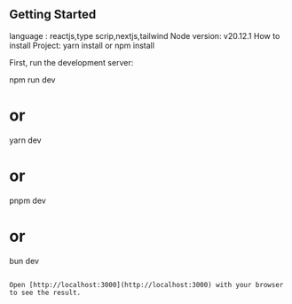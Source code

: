  
## Getting Started
language : reactjs,type scrip,nextjs,tailwind
Node version: v20.12.1
How to install Project: yarn install or npm install

First, run the development server:
 
npm run dev
# or
yarn dev
# or
pnpm dev
# or
bun dev
```

Open [http://localhost:3000](http://localhost:3000) with your browser to see the result.
